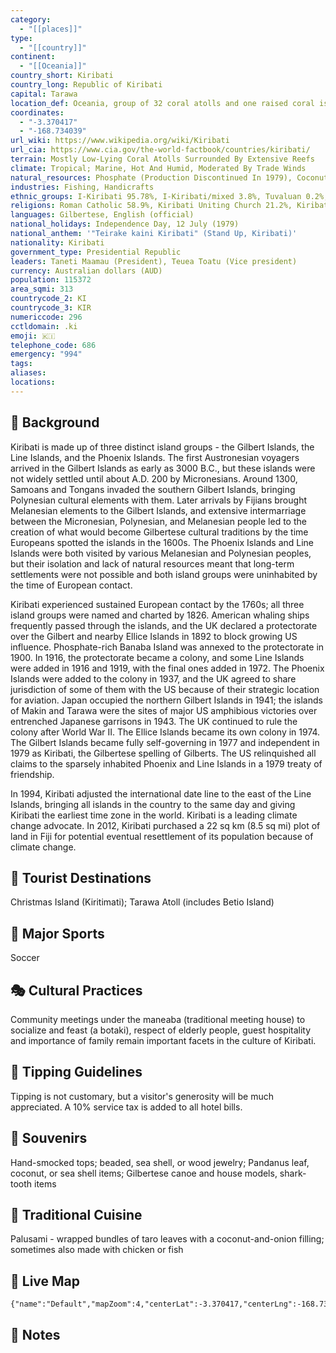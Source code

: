 ```yaml
---
category:
  - "[[places]]"
type:
  - "[[country]]"
continent:
  - "[[Oceania]]"
country_short: Kiribati
country_long: Republic of Kiribati
capital: Tarawa
location_def: Oceania, group of 32 coral atolls and one raised coral island in the Pacific Ocean, straddling the Equator; the capital Tarawa is about halfway between Hawaii and Australia
coordinates:
  - "-3.370417"
  - "-168.734039"
url_wiki: https://www.wikipedia.org/wiki/Kiribati
url_cia: https://www.cia.gov/the-world-factbook/countries/kiribati/
terrain: Mostly Low-Lying Coral Atolls Surrounded By Extensive Reefs
climate: Tropical; Marine, Hot And Humid, Moderated By Trade Winds
natural_resources: Phosphate (Production Discontinued In 1979), Coconuts (Copra), Fish
industries: Fishing, Handicrafts
ethnic_groups: I-Kiribati 95.78%, I-Kiribati/mixed 3.8%, Tuvaluan 0.2%, other 1.7% (2020 est.)
religions: Roman Catholic 58.9%, Kiribati Uniting Church 21.2%, Kiribati Protestant Church 8.4%, Church of Jesus Christ 5.6%, Seventh Day Adventist 2.1%, Baha'i 2.1%, other 1.7% (2020 est.)
languages: Gilbertese, English (official)
national_holidays: Independence Day, 12 July (1979)
national_anthem: '"Teirake kaini Kiribati" (Stand Up, Kiribati)'
nationality: Kiribati
government_type: Presidential Republic
leaders: Taneti Maamau (President), Teuea Toatu (Vice president)
currency: Australian dollars (AUD)
population: 115372
area_sqmi: 313
countrycode_2: KI
countrycode_3: KIR
numericcode: 296
cctldomain: .ki
emoji: 🇰🇮
telephone_code: 686
emergency: "994"
tags: 
aliases: 
locations:
---
```

## 🌱 Background
Kiribati is made up of three distinct island groups - the Gilbert Islands, the Line Islands, and the Phoenix Islands. The first Austronesian voyagers arrived in the Gilbert Islands as early as 3000 B.C., but these islands were not widely settled until about A.D. 200 by Micronesians. Around 1300, Samoans and Tongans invaded the southern Gilbert Islands, bringing Polynesian cultural elements with them. Later arrivals by Fijians brought Melanesian elements to the Gilbert Islands, and extensive intermarriage between the Micronesian, Polynesian, and Melanesian people led to the creation of what would become Gilbertese cultural traditions by the time Europeans spotted the islands in the 1600s. The Phoenix Islands and Line Islands were both visited by various Melanesian and Polynesian peoples, but their isolation and lack of natural resources meant that long-term settlements were not possible and both island groups were uninhabited by the time of European contact.
 
Kiribati experienced sustained European contact by the 1760s; all three island groups were named and charted by 1826. American whaling ships frequently passed through the islands, and the UK declared a protectorate over the Gilbert and nearby Ellice Islands in 1892 to block growing US influence. Phosphate-rich Banaba Island was annexed to the protectorate in 1900. In 1916, the protectorate became a colony, and some Line Islands were added in 1916 and 1919, with the final ones added in 1972. The Phoenix Islands were added to the colony in 1937, and the UK agreed to share jurisdiction of some of them with the US because of their strategic location for aviation. Japan occupied the northern Gilbert Islands in 1941; the islands of Makin and Tarawa were the sites of major US amphibious victories over entrenched Japanese garrisons in 1943. The UK continued to rule the colony after World War II. The Ellice Islands became its own colony in 1974. The Gilbert Islands became fully self-governing in 1977 and independent in 1979 as Kiribati, the Gilbertese spelling of Gilberts. The US relinquished all claims to the sparsely inhabited Phoenix and Line Islands in a 1979 treaty of friendship.

In 1994, Kiribati adjusted the international date line to the east of the Line Islands, bringing all islands in the country to the same day and giving Kiribati the earliest time zone in the world. Kiribati is a leading climate change advocate. In 2012, Kiribati purchased a 22 sq km (8.5 sq mi) plot of land in Fiji for potential eventual resettlement of its population because of climate change.

## 📌 Tourist Destinations
Christmas Island (Kiritimati); Tarawa Atoll (includes Betio Island)

## 🥇 Major Sports
Soccer

## 🎭 Cultural Practices
Community meetings under the maneaba (traditional meeting house) to socialize and feast (a botaki), respect of elderly people, guest hospitality and importance of family remain important facets in the culture of Kiribati.

## 🫰 Tipping Guidelines
Tipping is not customary, but a visitor's generosity will be much appreciated. A 10% service tax is added to all hotel bills.

## 🎁 Souvenirs
Hand-smocked tops; beaded, sea shell, or wood jewelry; Pandanus leaf, coconut, or sea shell items; Gilbertese canoe and house models, shark-tooth items

## 🍲 Traditional Cuisine
Palusami - wrapped bundles of taro leaves with a coconut-and-onion filling; sometimes also made with chicken or fish

## 📡 Live Map
```mapview
{"name":"Default","mapZoom":4,"centerLat":-3.370417,"centerLng":-168.734039,"query":"","chosenMapSource":0}
```

## 📒 Notes

